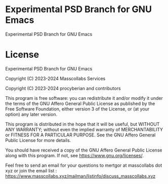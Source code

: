# Experimental PSD Branch for GNU Emacs

Experimental PSD Branch for GNU Emacs

# License

Experimental PSD Branch for GNU Emacs

Copyright (C) 2023-2024 Masscollabs Services

Copyright (C) 2023-2024 procyberian and contributors

This program is free software: you can redistribute it and/or modify
it under the terms of the GNU Affero General Public License as published
by the Free Software Foundation, either version 3 of the License, or
(at your option) any later version.

This program is distributed in the hope that it will be useful,
but WITHOUT ANY WARRANTY; without even the implied warranty of
MERCHANTABILITY or FITNESS FOR A PARTICULAR PURPOSE.  See the
GNU Affero General Public License for more details.

You should have received a copy of the GNU Affero General Public License
along with this program.  If not, see <https://www.gnu.org/licenses/>.

Feel free to send an email for your questions to mertgor at masscollabs dot xyz or join the email list : https://www.masscollabs.xyz/mailman/listinfo/discuss_masscollabs.xyz
